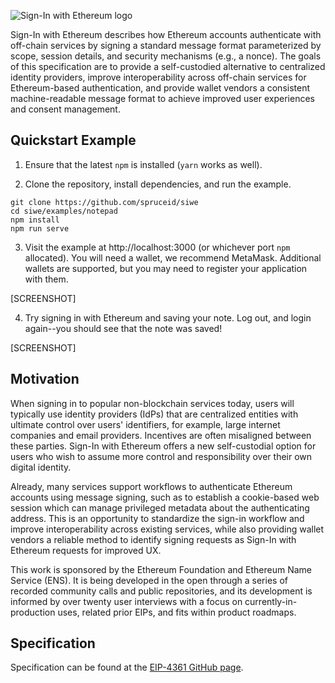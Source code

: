 ![Sign-In with Ethereum logo](https://login.xyz/favicon.png "Sign-In with Ethereum logo")

Sign-In with Ethereum describes how Ethereum accounts authenticate with 
off-chain services by signing a standard message format parameterized by scope,
session details, and security mechanisms (e.g., a nonce). The goals of this 
specification are to provide a self-custodied alternative to centralized 
identity providers, improve interoperability across off-chain services for 
Ethereum-based authentication, and provide wallet vendors a consistent 
machine-readable message format to achieve improved user experiences and 
consent management.

## Quickstart Example

1. Ensure that the latest `npm` is installed (`yarn` works as well).

2. Clone the repository, install dependencies, and run the example.
```bash=
git clone https://github.com/spruceid/siwe
cd siwe/examples/notepad
npm install
npm run serve
```
3. Visit the example at http://localhost:3000 (or whichever port `npm`
   allocated). You will need a wallet, we recommend MetaMask. Additional
   wallets are supported, but you may need to register your application with
   them.

[SCREENSHOT]

4. Try signing in with Ethereum and saving your note. Log out, and login
   again--you should see that the note was saved!

[SCREENSHOT]

## Motivation
When signing in to popular non-blockchain services today, users will typically 
use identity providers (IdPs) that are centralized entities with ultimate 
control over users' identifiers, for example, large internet companies and email
providers. Incentives are often misaligned between these parties. Sign-In with
Ethereum offers a new self-custodial option for users who wish to assume more
control and responsibility over their own digital identity.

Already, many services support workflows to authenticate Ethereum accounts using
message signing, such as to establish a cookie-based web session which can 
manage privileged metadata about the authenticating address. This is an 
opportunity to standardize the sign-in workflow and improve interoperability 
across existing services, while also providing wallet vendors a reliable method 
to identify signing requests as Sign-In with Ethereum requests for improved UX.

This work is sponsored by the Ethereum Foundation and Ethereum Name Service 
(ENS). It is being developed in the open through a series of recorded community 
calls and public repositories, and its development is informed by over twenty 
user interviews with a focus on currently-in-production uses, related prior 
EIPs, and fits within product roadmaps.

## Specification
Specification can be found at the [EIP-4361 GitHub page](https://github.com/ethereum/EIPs/blob/9a9c5d0abdaf5ce5c5dd6dc88c6d8db1b130e95b/EIPS/eip-4361.md).

